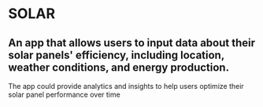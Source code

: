 # SOLAR
## An app that allows users to input data about their solar panels' efficiency, including location, weather conditions, and energy production.
 The app could provide analytics and insights to help users optimize their solar panel performance over time
